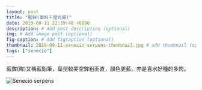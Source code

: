 ```yaml
---
layout: post
title: "藍鉾(菊科千里光屬)"
date: 2019-09-11 22:39:48 +0800
description: # Add post description (optional)
img: # Add image post (optional)
fig-caption: # Add figcaption (optional)
thumbnail: 2019-09-11-senecio-serpens-thumbnail.jpg # add thumbnail (optional)
tags: ["senecio"]
---
```

藍鉾(眸)又稱藍鉛筆，葉型較美空鉾粗而直，顏色更藍。亦是喜水好種的多肉。

![Senecio serpens]({{site.baseurl}}/assets/img/2019-09-11-senecio-serpens-thumbnail.jpg)
